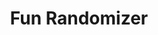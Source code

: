 ---
title: Fun Randomizer
slug: randomizer
icon: 
description: This site produces random results. Use with caution!
offline: false
handshake: true
url: https://fun.randomizer/
docs: 
repo: 
owner: https://twitter.com/dj_cryptography
priority: 2
---